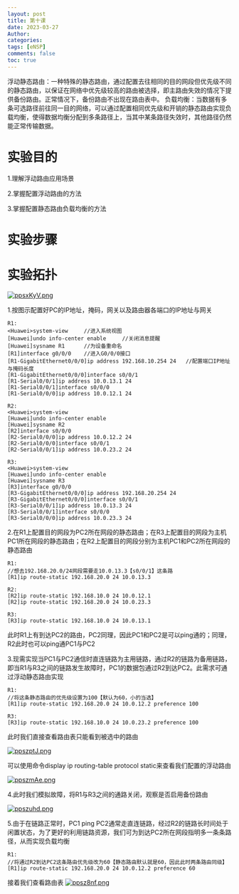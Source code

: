 ```yaml
---
layout: post
title: 第十课
date: 2023-03-27
Author: 
categories: 
tags: [eNSP]
comments: false
toc: true
---
```


浮动静态路由：一种特殊的静态路由，通过配置去往相同的目的网段但优先级不同的静态路由，以保证在网络中优先级较高的路由被选择，即主路由失效的情况下提供备份路由。正常情况下，备份路由不出现在路由表中。
负载均衡：当数据有多条可选路径前往同一目的网络，可以通过配置相同优先级和开销的静态路由实现负载均衡，使得数据均衡分配到多条路径上，当其中某条路径失效时，其他路径仍然能正常传输数据。


# 实验目的

1.理解浮动路由应用场景

2.掌握配置浮动路由的方法

3.掌握配置静态路由负载均衡的方法

# 实验步骤

# 实验拓扑
[![ppsxKyV.png](https://s1.ax1x.com/2023/03/27/ppsxKyV.png)](https://imgse.com/i/ppsxKyV)

1.按图示配置好PC的IP地址，掩码，网关以及路由器各端口的IP地址与网关

```shell
R1:
<Huawei>system-view		//进入系统视图
[Huawei]undo info-center enable		//关闭消息提醒
[Huawei]sysname R1		//为设备重命名
[R1]interface g0/0/0	//进入G0/0/0接口
[R1-GigabitEthernet0/0/0]ip address 192.168.10.254 24	//配置端口IP地址与掩码长度
[R1-GigabitEthernet0/0/0]interface s0/0/1
[R1-Serial0/0/1]ip address 10.0.13.1 24
[R1-Serial0/0/1]interface s0/0/0
[R1-Serial0/0/0]ip address 10.0.12.1 24
    
R2:
<Huawei>system-view
[Huawei]undo info-center enable
[Huawei]sysname R2
[R2]interface s0/0/0
[R2-Serial0/0/0]ip address 10.0.12.2 24
[R2-Serial0/0/0]interface s0/0/1
[R2-Serial0/0/1]ip address 10.0.23.2 24
    
R3:
<Huawei>system-view	
[Huawei]undo info-center enable
[Huawei]sysname R3
[R3]interface g0/0/0
[R3-GigabitEthernet0/0/0]ip address 192.168.20.254 24
[R3-GigabitEthernet0/0/0]interface s0/0/1
[R3-Serial0/0/1]ip address 10.0.13.3 24
[R3-Serial0/0/1]interface s0/0/0	
[R3-Serial0/0/0]ip address 10.0.23.3 24
```

2.在R1上配置目的网段为PC2所在网段的静态路由；在R3上配置目的网段为主机PC1所在网段的静态路由；在R2上配置目的网段分别为主机PC1和PC2所在网段的静态路由

```shell
R1:
//想去192.168.20.0/24网段需要走10.0.13.3【s0/0/1】这条路
[R1]ip route-static 192.168.20.0 24 10.0.13.3
    
R2:
[R2]ip route-static 192.168.10.0 24 10.0.12.1
[R2]ip route-static 192.168.20.0 24 10.0.23.3
    
R3:
[R3]ip route-static 192.168.10.0 24 10.0.13.1
```

此时R1上有到达PC2的路由，PC2同理，因此PC1和PC2是可以ping通的；同理，R2此时也可以ping通PC1与PC2

3.现需实现当PC1与PC2通信时直连链路为主用链路，通过R2的链路为备用链路，即当R1与R3之间的链路发生故障时，PC1的数据包通过R2到达PC2。此需求可通过浮动静态路由实现

```shell
R1:
//将这条静态路由的优先级设置为100【默认为60，小的当选】
[R1]ip route-static 192.168.20.0 24 10.0.12.2 preference 100
    
R3:
[R3]ip route-static 192.168.10.0 24 10.0.23.2 preference 100
```

此时我们直接查看路由表只能看到被选中的路由

[![ppszptJ.png](https://s1.ax1x.com/2023/03/27/ppszptJ.png)](https://imgse.com/i/ppszptJ)

可以使用命令display ip routing-table protocol static来查看我们配置的浮动路由

[![ppszmAe.png](https://s1.ax1x.com/2023/03/27/ppszmAe.png)](https://imgse.com/i/ppszmAe)

4.此时我们模拟故障，将R1与R3之间的通路关闭，观察是否启用备份路由

[![ppszuhd.png](https://s1.ax1x.com/2023/03/27/ppszuhd.png)](https://imgse.com/i/ppszuhd)

5.由于在链路正常时，PC1 ping PC2通常走直连链路，经过R2的链路长时间处于闲置状态，为了更好的利用链路资源，我们可为到达PC2所在网段指明多一条条路径，从而实现负载均衡

```shell
R1:
//将通过R2到达PC2这条路由优先级改为60【静态路由默认就是60，因此此时两条路由同级】
[R1]ip route-static 192.168.20.0 24 10.0.12.2 preference 60
```

接着我们查看路由表
[![ppsz8nf.png](https://s1.ax1x.com/2023/03/27/ppsz8nf.png)](https://imgse.com/i/ppsz8nf)
